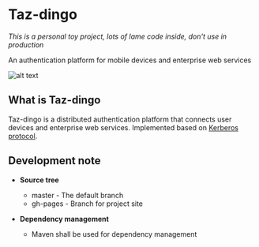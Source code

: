 Taz-dingo
=========
*This is a personal toy project, lots of lame code inside, don't use in production*

An authentication platform for mobile devices and enterprise web services

![alt text](http://wow.zamimg.com/images/hearthstone/cards/enus/animated/CS2_179_premium.gif "Taz Dingo!!")

## What is Taz-dingo
Taz-dingo is a distributed authentication platform that connects user devices and enterprise web services.
Implemented based on [Kerberos protocol](https://en.wikipedia.org/wiki/Kerberos_(protocol)).

## Development note
* **Source tree**
	* master - The default branch
	* gh-pages - Branch for project site

* **Dependency management**
	* Maven shall be used for dependency management
